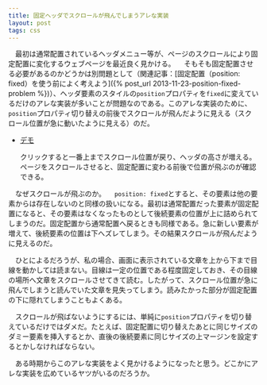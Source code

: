 ```yaml
---
title: 固定ヘッダでスクロールが飛んでしまうアレな実装
layout: post
tags: css
---
```


　最初は通常配置されているヘッダメニュー等が、ページのスクロールにより固定配置に変化するウェブページを最近良く見かける。
　そもそも固定配置させる必要があるのかどうかは別問題として（関連記事：[固定配置（position: fixed）を使う前によく考えよう]({% post_url 2013-11-23-position-fixed-problem %})）、ヘッダ要素のスタイルの`position`プロパティを`fixed`に変えているだけのアレな実装が多いことが問題なのである。このアレな実装のために、`position`プロパティ切り替えの前後でスクロールが飛んだように見える（スクロール位置が急に動いたように見える）のだ。

<ul>
  <li>
    <p><a href="#" id="fixedHeaderDemo">デモ</a></p>
    <p>クリックすると一番上までスクロール位置が戻り、ヘッダの高さが増える。ページをスクロールさせると、固定配置に変わる前後で位置が飛ぶのが確認できる。</p>
  </li>
</ul>

　なぜスクロールが飛ぶのか。
　`position: fixed`とすると、その要素は他の要素からは存在しないのと同様の扱いになる。最初は通常配置だった要素が固定配置になると、その要素はなくなったものとして後続要素の位置が上に詰められてしまうのだ。固定配置から通常配置へ戻るときも同様である。急に新しい要素が増えて、後続要素の位置は下へズレてしまう。その結果スクロールが飛んだように見えるのだ。

　ひとによるだろうが、私の場合、画面に表示されている文章を上から下まで目線を動かしては読まない。目線は一定の位置である程度固定しておき、その目線の場所へ文章をスクロールさせてきて読む。したがって、スクロール位置が急に飛んでしまうと読んでいた文章を見失ってしまう。読みたかった部分が固定配置の下に隠れてしまうこともよくある。

　スクロールが飛ばないようにするには、単純に`position`プロパティを切り替えているだけではダメだ。たとえば、固定配置に切り替えたあとに同じサイズのダミー要素を挿入するとか、直後の後続要素に同じサイズの上マージンを設定するとかしなければならない。

　ある時期からこのアレな実装をよく見かけるようになったと思う。どこかにアレな実装を広めているヤツがいるのだろうか。


<script src="/js/jquery.js"></script>
<script>
  $('#fixedHeaderDemo').click(function(ev) {
    ev.preventDefault();
    $('body').scrollTop(0);
    $('#globalNavigation ul').css('height', 150);
    $(window).scroll(function() {
      var scrollTop = $('body').scrollTop();
      var styles = null
      if(scrollTop > 100) {
        styles = {'position': 'fixed',
                  'top': 0,
                  'left': 0,
                  'width': '100%'};
      }
      else {
        styles = {'position': 'static'};
      }
      $('#globalNavigation').css(styles);
    });
  });
</script>
